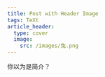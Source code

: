 ```yaml
---
title: Post with Header Image
tags: TeXt
article_header:
  type: cover
  image:
    src: /images/兔.png
---
```


你以为是简介？

<!--more-->